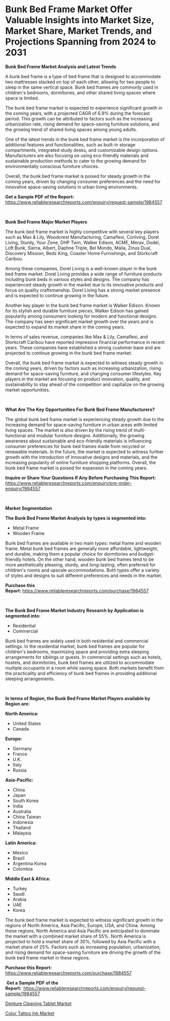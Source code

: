 <p><h1>Bunk Bed Frame Market Offer Valuable Insights into Market Size, Market Share, Market Trends, and Projections Spanning from 2024 to 2031</h1></p><p><strong>Bunk Bed Frame Market Analysis and Latest Trends</strong></p>
<p><p>A bunk bed frame is a type of bed frame that is designed to accommodate two mattresses stacked on top of each other, allowing for two people to sleep in the same vertical space. Bunk bed frames are commonly used in children's bedrooms, dormitories, and other shared living spaces where space is limited.</p><p>The bunk bed frame market is expected to experience significant growth in the coming years, with a projected CAGR of 6.9% during the forecast period. This growth can be attributed to factors such as the increasing urbanization rate, rising demand for space-saving furniture solutions, and the growing trend of shared living spaces among young adults.</p><p>One of the latest trends in the bunk bed frame market is the incorporation of additional features and functionalities, such as built-in storage compartments, integrated study desks, and customizable design options. Manufacturers are also focusing on using eco-friendly materials and sustainable production methods to cater to the growing demand for environmentally conscious furniture choices.</p><p>Overall, the bunk bed frame market is poised for steady growth in the coming years, driven by changing consumer preferences and the need for innovative space-saving solutions in urban living environments.</p></p>
<p><strong>Get a Sample PDF of the Report:&nbsp;</strong> <a href="https://www.reliableresearchreports.com/enquiry/request-sample/1984557">https://www.reliableresearchreports.com/enquiry/request-sample/1984557</a></p>
<p>&nbsp;</p>
<p><strong>Bunk Bed Frame Major Market Players</strong></p>
<p><p>The bunk bed frame market is highly competitive with several key players such as Max & Lily, Woodcrest Manufacturing, Camaflexi, Corliving, Dorel Living, Sturdy, Your Zone, DHP Twin, Walker Edison, ACME, Merax, Dodel, Loft Bunk, Sierra, Albert, Daphne Triple, Bel Mondo, Malia, Zinus Dual, Discovery Mission, Bedz King, Coaster Home Furnishings, and Storkcraft Caribou.</p><p>Among these companies, Dorel Living is a well-known player in the bunk bed frame market. Dorel Living provides a wide range of furniture products including bunk beds in various styles and designs. The company has experienced steady growth in the market due to its innovative products and focus on quality craftsmanship. Dorel Living has a strong market presence and is expected to continue growing in the future.</p><p>Another key player in the bunk bed frame market is Walker Edison. Known for its stylish and durable furniture pieces, Walker Edison has gained popularity among consumers looking for modern and functional designs. The company has seen significant market growth over the years and is expected to expand its market share in the coming years.</p><p>In terms of sales revenue, companies like Max & Lily, Camaflexi, and Storkcraft Caribou have reported impressive financial performance in recent years. These companies have established a strong customer base and are projected to continue growing in the bunk bed frame market.</p><p>Overall, the bunk bed frame market is expected to witness steady growth in the coming years, driven by factors such as increasing urbanization, rising demand for space-saving furniture, and changing consumer lifestyles. Key players in the market are focusing on product innovation, quality, and sustainability to stay ahead of the competition and capitalize on the growing market opportunities.</p></p>
<p>&nbsp;</p>
<p><strong>What Are The Key Opportunities For Bunk Bed Frame Manufacturers?</strong></p>
<p><p>The global bunk bed frame market is experiencing steady growth due to the increasing demand for space-saving furniture in urban areas with limited living spaces. The market is also driven by the rising trend of multi-functional and modular furniture designs. Additionally, the growing awareness about sustainable and eco-friendly materials is influencing consumer preferences for bunk bed frames made from recycled or renewable materials. In the future, the market is expected to witness further growth with the introduction of innovative designs and materials, and the increasing popularity of online furniture shopping platforms. Overall, the bunk bed frame market is poised for expansion in the coming years.</p></p>
<p><strong>Inquire or Share Your Questions If Any Before Purchasing This Report:</strong> <a href="https://www.reliableresearchreports.com/enquiry/pre-order-enquiry/1984557">https://www.reliableresearchreports.com/enquiry/pre-order-enquiry/1984557</a></p>
<p>&nbsp;</p>
<p><strong>Market Segmentation</strong></p>
<p><strong>The Bunk Bed Frame Market Analysis by types is segmented into:</strong></p>
<p><ul><li>Metal Frame</li><li>Wooden Frame</li></ul></p>
<p><p>Bunk bed frames are available in two main types: metal frame and wooden frame. Metal bunk bed frames are generally more affordable, lightweight, and durable, making them a popular choice for dormitories and budget-friendly hotels. On the other hand, wooden bunk bed frames tend to be more aesthetically pleasing, sturdy, and long-lasting, often preferred for children's rooms and upscale accommodations. Both types offer a variety of styles and designs to suit different preferences and needs in the market.</p></p>
<p><strong>Purchase this Report:&nbsp;</strong><a href="https://www.reliableresearchreports.com/purchase/1984557">https://www.reliableresearchreports.com/purchase/1984557</a></p>
<p>&nbsp;</p>
<p><strong>The Bunk Bed Frame Market Industry Research by Application is segmented into:</strong></p>
<p><ul><li>Residential</li><li>Commercial</li></ul></p>
<p><p>Bunk bed frames are widely used in both residential and commercial settings. In the residential market, bunk bed frames are popular for children's bedrooms, maximizing space and providing extra sleeping arrangements for siblings or guests. In commercial settings such as hotels, hostels, and dormitories, bunk bed frames are utilized to accommodate multiple occupants in a room while saving space. Both markets benefit from the practicality and efficiency of bunk bed frames in providing additional sleeping arrangements.</p></p>
<p>&nbsp;</p>
<p><strong>In terms of Region, the Bunk Bed Frame Market Players available by Region are:</strong></p>
<p>
    <p> <strong> North America: </strong>
        <ul>
            <li>United States</li>
            <li>Canada</li>
        </ul>
        </p> 
    <p> <strong> Europe: </strong>
        <ul>
            <li>Germany</li>
            <li>France</li>
            <li>U.K.</li>
            <li>Italy</li>
            <li>Russia</li>
        </ul>
        </p> 
    <p> <strong> Asia-Pacific: </strong>
        <ul>
            <li>China</li>
            <li>Japan</li>
            <li>South Korea</li>
            <li>India</li>
            <li>Australia</li>
            <li>China Taiwan</li>
            <li>Indonesia</li>
            <li>Thailand</li>
            <li>Malaysia</li>
        </ul>
        </p> 
    <p> <strong> Latin America: </strong>
        <ul>
            <li>Mexico</li>
            <li>Brazil</li>
            <li>Argentina Korea</li>
            <li>Colombia</li>
        </ul>
        </p> 
    <p> <strong> Middle East & Africa: </strong>
        <ul>
            <li>Turkey</li>
            <li>Saudi</li>
            <li>Arabia</li>
            <li>UAE</li>
            <li>Korea</li>
        </ul>
    </p>
    </p>
<p><p>The bunk bed frame market is expected to witness significant growth in the regions of North America, Asia Pacific, Europe, USA, and China. Among these regions, North America and Asia Pacific are anticipated to dominate the market with a combined market share of 55%. North America is projected to hold a market share of 30%, followed by Asia Pacific with a market share of 25%. Factors such as increasing population, urbanization, and rising demand for space-saving furniture are driving the growth of the bunk bed frame market in these regions.</p></p>
<p><strong>Purchase this Report: </strong><a href="https://www.reliableresearchreports.com/purchase/1984557">https://www.reliableresearchreports.com/purchase/1984557</a></p>
<p>&nbsp;<strong>Get a Sample PDF of the Report:&nbsp;&nbsp;</strong><a href="https://www.reliableresearchreports.com/enquiry/request-sample/1984557">https://www.reliableresearchreports.com/enquiry/request-sample/1984557</a></p>
<p><strong></strong></p>
<p><p><a href="https://github.com/nancykennedykellievqfqt2/Market-Research-Report-List-1/blob/main/denture-cleaning-tablet-market.md">Denture Cleaning Tablet Market</a></p><p><a href="https://github.com/seekum/Market-Research-Report-List-1/blob/main/color-tattoo-ink-market.md">Color Tattoo Ink Market</a></p></p>